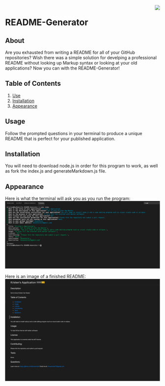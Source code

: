 <img src="https://img.shields.io/badge/License-Unlicensed-blue.svg" align="right"/>

# README-Generator

## About
Are you exhausted from writing a README for all of your GitHub repositories?  Wish there was a simple solution for develping a professional README without looking up Markup syntax or looking at your old applications?  Now you can with the README-Generator!

## Table of Contents
1. [Use](#Usage)
2. [Installation](#Installation)
3. [Appearance](#Appearance)

## Usage
Follow the prompted questions in your terminal to produce a unique README that is perfect for your published application.

## Installation
You will need to download node.js in order for this program to work, as well as fork the index.js and generateMarkdown.js file.

## Appearance
Here is what the terminal will ask you as you run the program:
![image](./assets/Terminal_prompt.png)

Here is an image of a finished README:
![image](./assets/FINAL_README.png)
